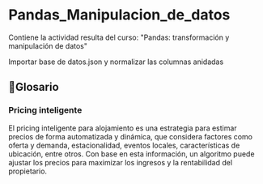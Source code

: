 # Pandas_Manipulacion_de_datos
Contiene la actividad resulta del curso: "Pandas: transformación y manipulación de datos"

Importar base de datos.json y normalizar las columnas anidadas

## 📒Glosario
### Pricing inteligente
El pricing inteligente para alojamiento es una estrategia para estimar precios de forma automatizada y dinámica, que considera factores como oferta y demanda, estacionalidad, eventos locales, características de ubicación, entre otros. Con base en esta información, un algoritmo puede ajustar los precios para maximizar los ingresos y la rentabilidad del propietario.

